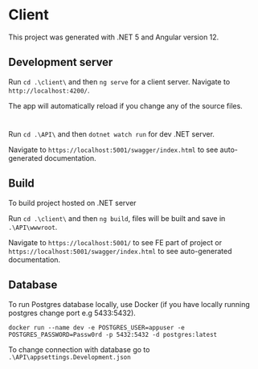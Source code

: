 # Client

This project was generated with .NET 5 and Angular version 12.

## Development server

Run `cd .\client\` and then `ng serve` for a client server. Navigate to `http://localhost:4200/`.

The app will automatically reload if you change any of the source files. 
#
Run `cd .\API\` and then `dotnet watch run` for dev .NET server. 

Navigate to `https://localhost:5001/swagger/index.html` to see auto-generated documentation.

## Build

To build project hosted on .NET server 

Run `cd .\client\` and then `ng build`, files will be built and save in `.\API\wwwroot`. 

Navigate to `https://localhost:5001/` to see FE part of project or `https://localhost:5001/swagger/index.html` to see auto-generated documentation.

## Database

To run Postgres database locally, use Docker (if you have locally running postgres change port e.g 5433:5432).

`docker run --name dev -e POSTGRES_USER=appuser -e POSTGRES_PASSWORD=Passw0rd -p 5432:5432 -d postgres:latest`

To change connection with database go to `.\API\appsettings.Development.json`


